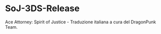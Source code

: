 # SoJ-3DS-Release
Ace Attorney: Spirit of Justice - Traduzione italiana a cura del DragonPunk Team.
